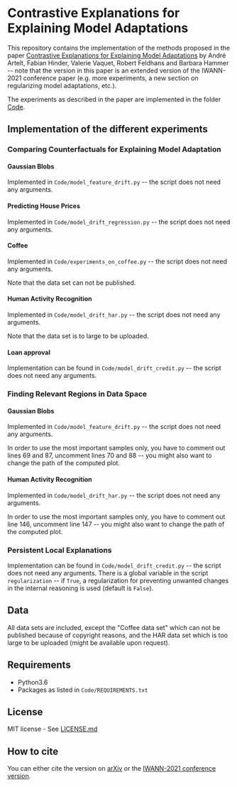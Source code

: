 # Contrastive Explanations for Explaining Model Adaptations

This repository contains the implementation of the methods proposed in the paper [Contrastive Explanations for Explaining Model Adaptations](paper.pdf) by André Artelt, Fabian Hinder, Valerie Vaquet, Robert Feldhans and Barbara Hammer -- note that the version in this paper is an extended version of the IWANN-2021 conference paper (e.g. more experiments, a new section on regularizing model adaptations, etc.).

The experiments as described in the paper are implemented in the folder [Code](Code/).

## Implementation of the different experiments

### Comparing Counterfactuals for Explaining Model Adaptation

#### Gaussian Blobs

Implemented in `Code/model_feature_drift.py` -- the script does not need any arguments.

#### Predicting House Prices

Implemented in `Code/model_drift_regression.py` -- the script does not need any arguments.

#### Coffee

Implemented in `Code/experiments_on_coffee.py` -- the script does not need any arguments.

Note that the data set can not be published.

#### Human Activity Recognition

Implemented in `Code/model_drift_har.py` -- the script does not need any arguments.

Note that the data set is to large to be uploaded.

#### Loan approval

Implementation can be found in `Code/model_drift_credit.py` -- the script does not need any arguments.



### Finding Relevant Regions in Data Space

#### Gaussian Blobs

Implemented in `Code/model_feature_drift.py` -- the script does not need any arguments.

In order to use the most important samples only, you have to comment out lines 69 and 87, uncomment lines 70 and 88 -- you might also want to change the path of the computed plot.

#### Human Activity Recognition

Implemented in `Code/model_drift_har.py` -- the script does not need any arguments.

In order to use the most important samples only, you have to comment out line 146, uncomment line 147 -- you might also want to change the path of the computed plot.


### Persistent Local Explanations

Implementation can be found in `Code/model_drift_credit.py` -- the script does not need any arguments. There is a global variable in the script `regularization` -- if `True`, a regularization for preventing unwanted changes in the internal reasoning is used (default is `False`).

## Data

All data sets are included, except the "Coffee data set" which can not be published because of copyright reasons, and the HAR data set which is too large to be uploaded (might be available upon request).

## Requirements

- Python3.6
- Packages as listed in `Code/REQUIREMENTS.txt`

## License

MIT license - See [LICENSE.md](LICENSE.md)

## How to cite

You can either cite the version on [arXiv](http://arxiv.org/abs/2104.02459) or the [IWANN-2021 conference version](https://link.springer.com/chapter/10.1007/978-3-030-85030-2_9).
